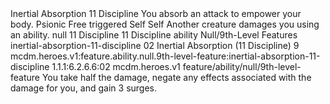<ability>
  <name>Inertial Absorption</name>
  <cost>11 Discipline</cost>
  <flavor>You absorb an attack to empower your body.</flavor>
  <keywords>
    <keyword>Psionic</keyword>
  </keywords>
  <type>Free triggered</type>
  <distance>Self</distance>
  <target>Self</target>
  <trigger>Another creature damages you using an ability.</trigger>
  <metadata>
    <class>null</class>
    <cost>11 Discipline</cost>
    <cost_amount>11</cost_amount>
    <cost_resource>Discipline</cost_resource>
    <feature_type>ability</feature_type>
    <file_dpath>Null/9th-Level Features</file_dpath>
    <item_id>inertial-absorption-11-discipline</item_id>
    <item_index>02</item_index>
    <item_name>Inertial Absorption (11 Discipline)</item_name>
    <level>9</level>
    <scc>mcdm.heroes.v1:feature.ability.null.9th-level-feature:inertial-absorption-11-discipline</scc>
    <scdc>1.1.1:6.2.6.6:02</scdc>
    <source>mcdm.heroes.v1</source>
    <type>feature/ability/null/9th-level-feature</type>
  </metadata>
  <effects>
    <effect type="mundane">You take half the damage, negate any effects associated with the damage for you, and gain 3 surges.</effect>
  </effects>
</ability>

